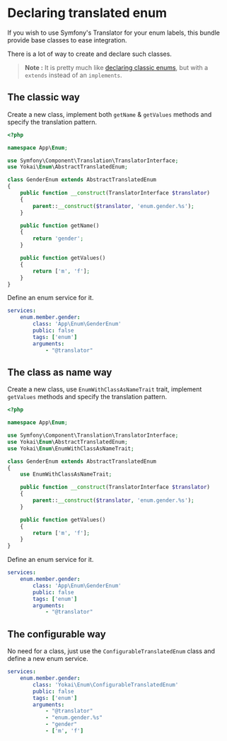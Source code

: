 Declaring translated enum
=========================

If you wish to use Symfony's Translator for your enum labels, this bundle provide base classes to ease integration.

There is a lot of way to create and declare such classes.

> **Note :** It is pretty much like [declaring classic enums](declaring-enum.md), 
> but with a `extends` instead of an `implements`.


The classic way
---------------

Create a new class, implement both `getName` & `getValues` methods and specify the translation pattern.

```php
<?php

namespace App\Enum;

use Symfony\Component\Translation\TranslatorInterface;
use Yokai\Enum\AbstractTranslatedEnum;

class GenderEnum extends AbstractTranslatedEnum
{
    public function __construct(TranslatorInterface $translator)
    {
        parent::__construct($translator, 'enum.gender.%s');
    }

    public function getName()
    {
        return 'gender';
    }

    public function getValues()
    {
        return ['m', 'f'];
    }
}
```

Define an enum service for it.

```yaml
services:
    enum.member.gender:
        class: 'App\Enum\GenderEnum'
        public: false
        tags: ['enum']
        arguments:
            - "@translator"
```


The class as name way
---------------------

Create a new class, use `EnumWithClassAsNameTrait` trait, implement `getValues` methods and specify the translation pattern.

```php
<?php

namespace App\Enum;

use Symfony\Component\Translation\TranslatorInterface;
use Yokai\Enum\AbstractTranslatedEnum;
use Yokai\Enum\EnumWithClassAsNameTrait;

class GenderEnum extends AbstractTranslatedEnum
{
    use EnumWithClassAsNameTrait;

    public function __construct(TranslatorInterface $translator)
    {
        parent::__construct($translator, 'enum.gender.%s');
    }

    public function getValues()
    {
        return ['m', 'f'];
    }
}
```

Define an enum service for it.

```yaml
services:
    enum.member.gender:
        class: 'App\Enum\GenderEnum'
        public: false
        tags: ['enum']
        arguments:
            - "@translator"
```


The configurable way
--------------------

No need for a class, just use the `ConfigurableTranslatedEnum` class and define a new enum service.

```yaml
services:
    enum.member.gender:
        class: 'Yokai\Enum\ConfigurableTranslatedEnum'
        public: false
        tags: ['enum']
        arguments:
            - "@translator"
            - "enum.gender.%s"
            - "gender"
            - ['m', 'f']
```
